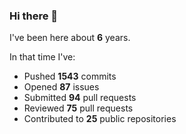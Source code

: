 ### Hi there 👋

I've been here about **6** years.

In that time I've:

- Pushed **1543** commits
- Opened **87** issues
- Submitted **94** pull requests
- Reviewed **75** pull requests
- Contributed to **25** public repositories

<!-- ![My scrobbles](https://lastfm-recently-played.vercel.app/api?user=dotdub) -->
